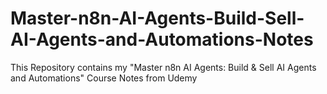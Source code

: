 # Master-n8n-AI-Agents-Build-Sell-AI-Agents-and-Automations-Notes
This Repository contains my "Master n8n AI Agents: Build &amp; Sell AI Agents and Automations" Course Notes from Udemy
